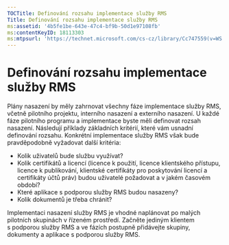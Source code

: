 ```yaml
---
TOCTitle: Definování rozsahu implementace služby RMS
Title: Definování rozsahu implementace služby RMS
ms:assetid: '4b5fe1be-643e-47c4-bf9b-50d1e97108fb'
ms:contentKeyID: 18113303
ms:mtpsurl: 'https://technet.microsoft.com/cs-cz/library/Cc747559(v=WS.10)'
---
```


Definování rozsahu implementace služby RMS
==========================================

Plány nasazení by měly zahrnovat všechny fáze implementace služby RMS, včetně pilotního projektu, interního nasazení a externího nasazení. U každé fáze pilotního programu a implementace byste měli definovat rozsah nasazení. Následují příklady základních kritérií, které vám usnadní definování rozsahu. Konkrétní implementace služby RMS však bude pravděpodobně vyžadovat další kritéria:

-   Kolik uživatelů bude službu využívat?
-   Kolik certifikátů a licencí (licence k použití, licence klientského přístupu, licence k publikování, klientské certifikáty pro poskytování licencí a certifikáty účtů práv) budou uživatelé požadovat a v jakém časovém období?
-   Které aplikace s podporou služby RMS budou nasazeny?
-   Kolik dokumentů je třeba chránit?

Implementaci nasazení služby RMS je vhodné naplánovat po malých pilotních skupinách v řízeném prostředí. Začněte jediným klientem s podporou služby RMS a ve fázích postupně přidávejte skupiny, dokumenty a aplikace s podporou služby RMS.
